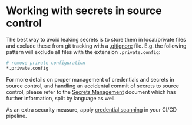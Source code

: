 # Working with secrets in source control

The best way to avoid leaking secrets is to store them in local/private files and exclude these from git tracking with a [.gitignore](https://git-scm.com/docs/gitignore) file.
E.g. the following pattern will exclude all files with the extension `.private.config`:

```bash
# remove private configuration
*.private.config
```

For more details on proper management of credentials and secrets in source control, and handling an accidental commit of secrets to source control, please refer to the [Secrets Management](../continuous-delivery/secrets-management/readme.md) document which has further information, split by language as well.

As an extra security measure, apply [credential scanning](../continuous-integration/credential-scanning/recipes/detect-secrets.md) in your CI/CD pipeline.
